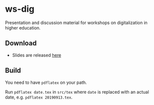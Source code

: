 # ws-dig
Presentation and discussion material for workshops on digitalization in higher education.

## Download

* Slides are released [here](https://github.com/bjornregnell/ws-dig/releases)

## Build

You need to have `pdflatex` on your path.

Run `pdflatex date.tex` in `src/tex` where `date` is replaced with an actual date, e.g. `pdflatex 20190913.tex`.
